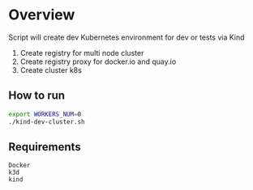 # Overview

Script will create dev Kubernetes environment for dev or tests via Kind

1. Create registry for multi node cluster
2. Create registry proxy for docker.io and quay.io
3. Create cluster k8s

## How to run
```sh
export WORKERS_NUM=0
./kind-dev-cluster.sh
```

## Requirements
```
Docker
k3d
kind
```